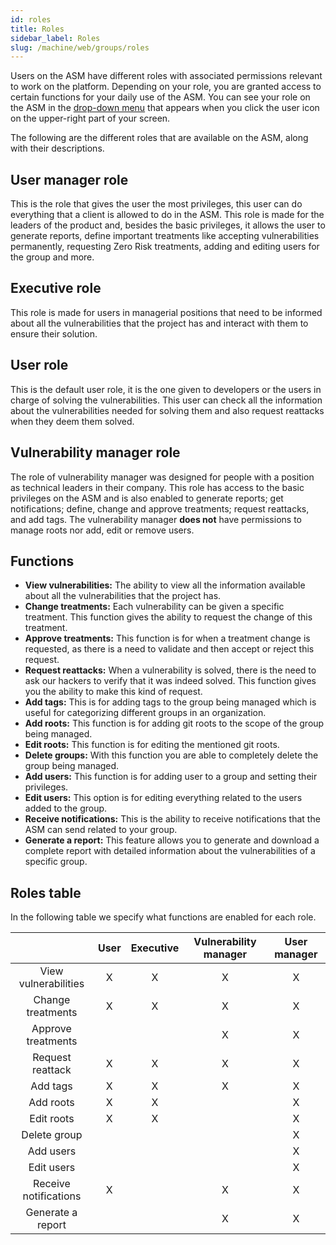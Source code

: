 ```yaml
---
id: roles
title: Roles
sidebar_label: Roles
slug: /machine/web/groups/roles
---
```


Users on the ASM have different
roles with associated permissions
relevant to work on the platform.
Depending on your role,
you are granted access to certain
functions for your daily use
of the ASM.
You can see your role on the ASM in the
[drop-down menu](/machine/web/user-information)
that appears when you click the
user icon on the upper-right
part of your screen.

The following are the different
roles that are available on the ASM,
along with their descriptions.

## User manager role

This is the role
that gives the user
the most privileges,
this user can do everything
that a client is allowed to do
in the ASM.
This role is made for
the leaders of the product
and, besides the basic privileges,
it allows the user to generate reports,
define important treatments like
accepting vulnerabilities permanently,
requesting Zero Risk treatments,
adding and editing users for the group
and more.

## Executive role

This role is made for
users in managerial positions
that need to be informed
about all the vulnerabilities
that the project has
and interact with them
to ensure their solution.

## User role

This is the default user role,
it is the one given to developers
or the users in charge of
solving the vulnerabilities.
This user can check all the information
about the vulnerabilities
needed for solving them
and also request reattacks
when they deem them solved.

## Vulnerability manager role

The role of vulnerability
manager was designed for
people with a position as
technical leaders in their
company.
This role has access to the
basic privileges on the ASM
and is also enabled to
generate reports;
get notifications;
define,
change and approve treatments;
request reattacks,
and add tags.
The vulnerability manager
**does not** have permissions
to manage roots nor add,
edit or remove users.

## Functions

- **View vulnerabilities:**
  The ability to view
  all the information available
  about all the vulnerabilities
  that the project has.
- **Change treatments:**
  Each vulnerability can be given
  a specific treatment.
  This function gives the ability
  to request the change
  of this treatment.
- **Approve treatments:**
  This function is for
  when a treatment change is requested,
  as there is a need to validate
  and then accept or reject
  this request.
- **Request reattacks:**
  When a vulnerability is solved,
  there is the need to ask our hackers
  to verify that it was indeed solved.
  This function gives you
  the ability to make
  this kind of request.
- **Add tags:**
  This is for adding tags
  to the group being managed
  which is useful for
  categorizing different groups
  in an organization.
- **Add roots:**
  This function is for
  adding git roots
  to the scope of the group
  being managed.
- **Edit roots:**
  This function is for
  editing the mentioned
  git roots.
- **Delete groups:**
  With this function
  you are able to
  completely delete
  the group being managed.
- **Add users:**
  This function is for
  adding user to a group
  and setting their privileges.
- **Edit users:**
  This option is for
  editing everything related
  to the users added
  to the group.
- **Receive notifications:**
  This is the ability to
  receive notifications
  that the ASM can send
  related to your group.
- **Generate a report:**
  This feature allows you
  to generate and download
  a complete report with
  detailed information about
  the vulnerabilities of
  a specific group.

## Roles table

In the following table
we specify
what functions are enabled
for each role.

|                     |User|Executive|Vulnerability manager|User manager|
|:-------------------:|:--:|:-------:|:-------------------:|:----------:|
|View vulnerabilities |X   |X        |X                    |X           |
|Change treatments    |X   |X        |X                    |X           |
|Approve treatments   |    |         |X                    |X           |
|Request reattack     |X   |X        |X                    |X           |
|Add tags             |X   |X        |X                    |X           |
|Add roots            |X   |X        |                     |X           |
|Edit roots           |X   |X        |                     |X           |
|Delete group         |    |         |                     |X           |
|Add users            |    |         |                     |X           |
|Edit users           |    |         |                     |X           |
|Receive notifications|X   |         |X                    |X           |
|Generate a report    |    |         |X                    |X           |

